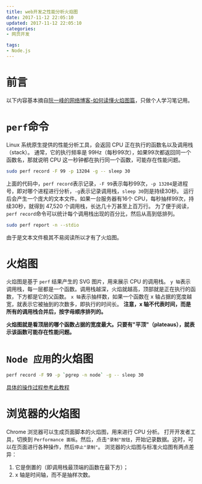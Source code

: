 ```yaml
---
title: web开发之性能分析火焰图
date: 2017-11-12 22:05:10
updated: 2017-11-12 22:05:10
categories:
- 网页开发

tags:
- Node.js
---
```

# 前言
以下内容基本摘自[阮一峰的网络博客-如何读懂火焰图篇](http://www.ruanyifeng.com/blog/2017/09/flame-graph.html)，只做个人学习笔记用。

<!-- more -->
# `perf`命令
Linux 系统原生提供的性能分析工具，会返回 CPU 正在执行的函数名以及调用栈（stack）。
通常，它的执行频率是 99Hz（每秒99次），如果99次都返回同一个函数名，那就说明 CPU 这一秒钟都在执行同一个函数，可能存在性能问题。
```bash
sudo perf record -F 99 -p 13204 -g -- sleep 30
```
上面的代码中，`perf record`表示记录，`-F 99`表示每秒99次，`-p 13204`是进程号，即对哪个进程进行分析，`-g`表示记录调用栈，`sleep 30`则是持续30秒。
运行后会产生一个庞大的文本文件。如果一台服务器有16个 CPU，每秒抽样99次，持续30秒，就得到 47,520 个调用栈，长达几十万甚至上百万行。
为了便于阅读，`perf record`命令可以统计每个调用栈出现的百分比，然后从高到低排列。
```bash
sudo perf report -n --stdio
```
由于是文本文件极其不易阅读所以才有了火焰图。
# 火焰图
火焰图是基于 `perf` 结果产生的 SVG 图片，用来展示 CPU 的调用栈。
`y 轴`表示调用栈，每一层都是一个函数。调用栈越深，火焰就越高，顶部就是正在执行的函数，下方都是它的父函数。
`x 轴`表示抽样数，如果一个函数在 x 轴占据的宽度越宽，就表示它被抽到的次数多，即执行的时间长。
<strong>注意，x 轴不代表时间，而是所有的调用栈合并后，按字母顺序排列的。</strong>

<strong>火焰图就是看顶层的哪个函数占据的宽度最大。只要有"平顶"（plateaus），就表示该函数可能存在性能问题。</strong>

# `Node 应用`的火焰图
```bash
perf record -F 99 -p `pgrep -n node` -g -- sleep 30
```
[具体的操作过程参考此教程](http://www.brendangregg.com/blog/2014-09-17/node-flame-graphs-on-linux.html)

# 浏览器的火焰图
Chrome 浏览器可以生成页面脚本的火焰图，用来进行 CPU 分析。
打开开发者工具，切换到 `Performance 面板`。然后，点击`"录制"按钮`，开始记录数据。这时，可以在页面进行各种操作，然后`停止"录制"`。
浏览器的火焰图与标准火焰图有两点差异：
1. 它是倒置的（即调用栈最顶端的函数在最下方）；
2. x 轴是时间轴，而不是抽样次数。


